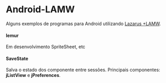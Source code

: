 # Android-LAMW

Alguns exemplos de programas para Android utilizando [Lazarus +LAMW](https://github.com/dosza/LAMWManager-linux).



#### lemur

Em desenvolvimento SpriteSheet, etc



#### SaveState

Salva o estado dos componente entre sessões. Principais componentes: **jListView** e **jPreferences**.
